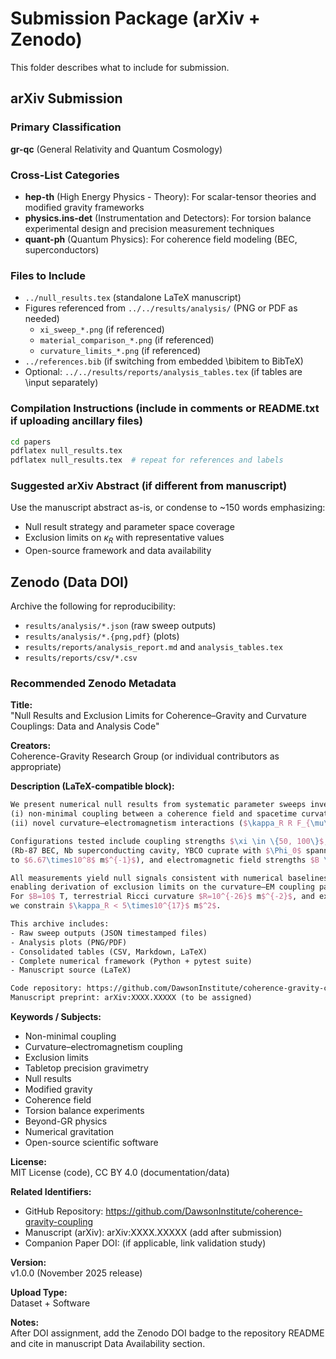 # Submission Package (arXiv + Zenodo)

This folder describes what to include for submission.

## arXiv Submission

### Primary Classification
**gr-qc** (General Relativity and Quantum Cosmology)

### Cross-List Categories
- **hep-th** (High Energy Physics - Theory): For scalar-tensor theories and modified gravity frameworks
- **physics.ins-det** (Instrumentation and Detectors): For torsion balance experimental design and precision measurement techniques
- **quant-ph** (Quantum Physics): For coherence field modeling (BEC, superconductors)

### Files to Include
- `../null_results.tex` (standalone LaTeX manuscript)
- Figures referenced from `../../results/analysis/` (PNG or PDF as needed)
  - `xi_sweep_*.png` (if referenced)
  - `material_comparison_*.png` (if referenced)
  - `curvature_limits_*.png` (if referenced)
- `../references.bib` (if switching from embedded \bibitem to BibTeX)
- Optional: `../../results/reports/analysis_tables.tex` (if tables are \input separately)

### Compilation Instructions (include in comments or README.txt if uploading ancillary files)
```bash
cd papers
pdflatex null_results.tex
pdflatex null_results.tex  # repeat for references and labels
```

### Suggested arXiv Abstract (if different from manuscript)
Use the manuscript abstract as-is, or condense to ~150 words emphasizing:
- Null result strategy and parameter space coverage
- Exclusion limits on $\kappa_R$ with representative values
- Open-source framework and data availability

## Zenodo (Data DOI)
Archive the following for reproducibility:
- `results/analysis/*.json` (raw sweep outputs)
- `results/analysis/*.{png,pdf}` (plots)
- `results/reports/analysis_report.md` and `analysis_tables.tex`
- `results/reports/csv/*.csv`

### Recommended Zenodo Metadata

**Title:**  
"Null Results and Exclusion Limits for Coherence–Gravity and Curvature Couplings: Data and Analysis Code"

**Creators:**  
Coherence-Gravity Research Group (or individual contributors as appropriate)

**Description (LaTeX-compatible block):**
```latex
We present numerical null results from systematic parameter sweeps investigating:
(i) non-minimal coupling between a coherence field and spacetime curvature ($\xi R\Phi^2$), and
(ii) novel curvature–electromagnetism interactions ($\kappa_R R F_{\mu\nu}F^{\mu\nu}$).

Configurations tested include coupling strengths $\xi \in \{50, 100\}$, coherent materials 
(Rb-87 BEC, Nb superconducting cavity, YBCO cuprate with $\Phi_0$ spanning $3.65\times10^6$ 
to $6.67\times10^8$ m$^{-1}$), and electromagnetic field strengths $B \in [0.5, 10]$ T.

All measurements yield null signals consistent with numerical baselines ($|\Delta\tau| \approx 5\times10^{-13}$ N·m),
enabling derivation of exclusion limits on the curvature–EM coupling parameter $\kappa_R$.
For $B=10$ T, terrestrial Ricci curvature $R=10^{-26}$ m$^{-2}$, and experimental precision $\delta=10^{-6}$,
we constrain $\kappa_R < 5\times10^{17}$ m$^2$.

This archive includes:
- Raw sweep outputs (JSON timestamped files)
- Analysis plots (PNG/PDF)
- Consolidated tables (CSV, Markdown, LaTeX)
- Complete numerical framework (Python + pytest suite)
- Manuscript source (LaTeX)

Code repository: https://github.com/DawsonInstitute/coherence-gravity-coupling  
Manuscript preprint: arXiv:XXXX.XXXXX (to be assigned)
```

**Keywords / Subjects:**
- Non-minimal coupling
- Curvature–electromagnetism coupling
- Exclusion limits
- Tabletop precision gravimetry
- Null results
- Modified gravity
- Coherence field
- Torsion balance experiments
- Beyond-GR physics
- Numerical gravitation
- Open-source scientific software

**License:**  
MIT License (code), CC BY 4.0 (documentation/data)

**Related Identifiers:**
- GitHub Repository: https://github.com/DawsonInstitute/coherence-gravity-coupling
- Manuscript (arXiv): arXiv:XXXX.XXXXX (add after submission)
- Companion Paper DOI: (if applicable, link validation study)

**Version:**  
v1.0.0 (November 2025 release)

**Upload Type:**  
Dataset + Software

**Notes:**  
After DOI assignment, add the Zenodo DOI badge to the repository README and cite in manuscript Data Availability section.
